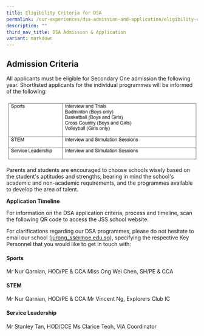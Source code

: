 ```yaml
---
title: Eligibility Criteria for DSA
permalink: /our-experiences/dsa-admission-and-application/eligibility-criteria-dsa/
description: ""
third_nav_title: DSA Admission & Application
variant: markdown
---
```

## **Admission Criteria**

All applicants must be eligible for Secondary One admission the following year. Shortlisted applicants for the individual programmes will be informed of the following: 

![](/images/Selection_pic.png)




Parents and students are encouraged to choose schools wisely based on the student's aptitudes and strengths, bearing in mind the school's academic and non-academic requirements, and the programmes available to develop the area of talent.

**Application Timeline**

For information on the DSA application criteria, process and timeline, scan the following QR code to access the JSS school website.

For clarifications regarding our DSA programmes, please do not hesitate to email our school (jurong_ss@moe.edu.sg), specifying the respective Key Personnel that you would like to get in touch with: 

#### Sports

Mr Nur Qarnian, HOD/PE & CCA
Miss Ong Wei Chen, SH/PE & CCA

#### STEM	

Mr Nur Qarnian, HOD/PE & CCA
Mr Vincent Ng, Explorers Club IC

#### Service Leadership 	

Mr Stanley Tan, HOD/CCE
Ms Clarice Teoh, VIA Coordinator